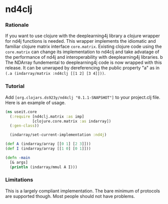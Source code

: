 # nd4clj
### Rationale
If you want to use clojure with the deeplearning4j library a clojure
wrapper for nd4j functions is needed.  This wrapper implements the
idiomatic and familiar clojure matrix interface `core.matrix`.
Existing clojure code using the `core.matrix` can change its
implementation to nd4clj and take advatage of the performance
of nd4j and interoperability with deeplearning4j libraries. 
b
The NDArray fundemental to deeplearning4j code is now wrapped
with this release. It can be unwraped by dereferencing the
public property "a" as in `(.a (indarray/matrix :nd4clj [[1 2] [3 4]]))`.
### Tutorial
Add `[org.clojars.ds923y/nd4clj "0.1.1-SNAPSHOT"]` to your project.clj
file.  Here is an example of usage.
```clojure
(ns useit.core
  (:require [nd4clj.matrix :as imp]
            [clojure.core.matrix :as indarray])
  (:gen-class))

  (indarray/set-current-implementation :nd4j)

(def A (indarray/array [[0 1] [2 3]]))
(def I (indarray/array [[1 0] [0 1]]))

(defn -main
  [& args]
  (println (indarray/mmul A I)))
```

### Limitations
This is a largely compliant implementation.  The bare minimum of
protocols are supported though.  Most people should not have problems.

